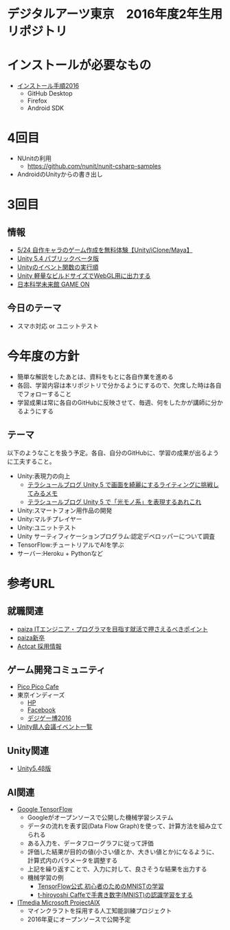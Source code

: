# デジタルアーツ東京　2016年度2年生用リポジトリ

# インストールが必要なもの
- [インストール手順2016](http://am1tanaka.hatenablog.com/entry/2016/04/05/230542)
  - GitHub Desktop
  - Firefox
  - Android SDK


# 4回目
- NUnitの利用
  - https://github.com/nunit/nunit-csharp-samples
- AndroidのUnityからの書き出し


# 3回目
## 情報
- [5/24 自作キャラのゲーム作成を無料体験【Unity/iClone/Maya】](https://kenjin.unity3d.jp/events/show/365)
- [Unity 5.4 パブリックベータ版](http://blogs.unity3d.com/jp/2016/03/15/enhanced-visuals-better-performance-and-more-the-unity-5-4-public-beta-is-ready/)
- [Unityのイベント関数の実行順](http://docs.unity3d.com/ja/current/Manual/ExecutionOrder.html)
- [Unity 軽量なビルドサイズでWebGL用に出力する](https://medium.com/@verochan/how-to-export-your-unity-3d-project-to-webgl-and-keep-a-reasonable-build-size-8f6a719e7c18#.9en0lp9nz)
- [日本科学未来館 GAME ON](http://www.fujitv.co.jp/events/gameon/)

## 今日のテーマ
- スマホ対応 or ユニットテスト

# 今年度の方針
- 簡単な解説をしたあとは、資料をもとに各自作業を進める
- 各回、学習内容は本リポジトリで分かるようにするので、欠席した時は各自でフォローすること
- 学習成果は常に各自のGitHubに反映させて、毎週、何をしたかが講師に分かるようにする

## テーマ
以下のようなことを扱う予定。各自、自分のGitHubに、学習の成果が出るように工夫すること。
- Unity:表現力の向上
  - [テラシュールブログ Unity 5 で画面を綺麗にするライティングに挑戦してみるメモ](http://tsubakit1.hateblo.jp/entry/2015/03/10/030139)
  - [テラシュールブログ Unity 5 で「光モノ系」を表現するあれこれ](http://tsubakit1.hateblo.jp/entry/2015/06/24/055130)
- Unity:スマートフォン用作品の開発
- Unity:マルチプレイヤー
- Unity:ユニットテスト
- Unity サーティフィケーションプログラム:認定デベロッパーについて調査
- TensorFlow:チュートリアルでAIを学ぶ
- サーバー:Heroku + Pythonなど

# 参考URL
## 就職関連
- [paiza ITエンジニア・プログラマを目指す就活で押さえるべきポイント](http://paiza.jp/advice/student_advice)
- [paiza新卒](http://paiza.jp/student)
- [Actcat 採用情報](http://www.actcat.co.jp/jobs)

## ゲーム開発コミュニティ
- [Pico Pico Cafe](http://www.picopicocafe.com/)
- 東京インディーズ
  - [HP](http://www.tokyoindies.com/)
  - [Facebook](https://www.facebook.com/events/264884527192215/)
  - [デジゲー博2016](http://digigame-expo.org/)
- [Unity県人会議イベント一覧](https://kenjin.unity3d.jp/events)

## Unity関連
- [Unity5.4β版](http://blogs.unity3d.com/jp/2016/03/15/enhanced-visuals-better-performance-and-more-the-unity-5-4-public-beta-is-ready/)

## AI関連
- [Google TensorFlow](http://tensorflow.org/)
  - Googleがオープンソースで公開した機械学習システム
  - データの流れを表す図(Data Flow Graph)を使って、計算方法を組み立てられる
  - ある入力を、データフローグラフに従って評価
  - 評価した結果が目的の値(小さい値とか、大きい値とか)になるように、計算式内のパラメータを調整する
  - 上記を繰り返すことで、入力に対して、良さそうな結果を出力する
  - 機械学習の例
    - [TensorFlow公式 初心者のためのMNISTの学習](http://tensorflow.org/tutorials/mnist/beginners/index.md)
    - [t-hiroyoshi Caffeで手書き数字(MNIST)の認識学習をする](http://qiita.com/t-hiroyoshi/items/2bf473fd06c352d97579)
- [ITmedia Microsoft ProjectAIX](http://www.itmedia.co.jp/news/articles/1603/15/news082.html)
  - マインクラフトを採用する人工知能訓練プロジェクト
  - 2016年夏にオープンソースで公開予定
  

